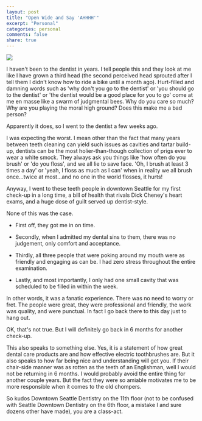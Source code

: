```yaml
---
layout: post
title: "Open Wide and Say 'AHHHH'"
excerpt: "Personal"
categories: personal
comments: false
share: true
---
```


![](http://raleighncdentistry.com/wp-content/uploads/2016/06/havent-been-to-dentist-in-years.jpg)


I haven't been to the dentist in years. I tell people this and they look at me like I have grown a third head (the second perceived head sprouted after I tell them I didn't know how to ride a bike until a month ago). Hurt-filled and damning words such as 'why don't you go to the dentist' or 'you should go to the dentist' or 'the dentist would be a good place for you to go' come at me en masse like a swarm of judgmental bees. Why do you care so much? Why are you playing the moral high ground? Does this make me a bad person?


Apparently it does, so I went to the dentist a few weeks ago.


I was expecting the worst. I mean other than the fact that many years between teeth cleaning can yield such issues as cavities and tartar build-up, dentists can be the most holier-than-though collection of prigs ever to wear a white smock. They always ask you things like 'how often do you brush' or 'do you floss', and we all lie to save face. 'Oh, I brush at least 3 times a day' or 'yeah, I floss as much as I can' when in reality we all brush once...twice at most...and no one in the world flosses, it hurts!


Anyway, I went to these teeth people in downtown Seattle for my first check-up in a long time, a bill of health that rivals Dick Cheney's heart exams, and a huge dose of guilt served up dentist-style.


None of this was the case.



- First off, they got me in on time. 

- Secondly, when I admitted my dental sins to them, there was no judgement, only comfort and acceptance. 

- Thirdly, all three people that were poking around my mouth were as friendly and engaging as can be. I had zero stress throughout the entire examination.

- Lastly, and most importantly, I only had one small cavity that was scheduled to be filled in within the week. 


In other words, it was a fanatic experience. There was no need to worry or fret. The people were great, they were professional and friendly, the work was quality, and were punctual. In fact I go back there to this day just to hang out.


OK,  that's not true. But I will definitely go back in 6 months for another check-up.


This also speaks to something else. Yes, it is a statement of how great dental care products are and how effective electric toothbrushes are. But it also speaks to how far being nice and understanding will get you. If their chair-side manner was as rotten as the teeth of an Englishman, well I would not be returning in 6 months. I would probably avoid the entire thing for another couple years. But the fact they were so amiable motivates me to be more responsible when it comes to the old chompers. 


So kudos Downtown Seattle Dentistry on the 11th floor (not to be confused with Seattle Downtown Dentistry on the 6th floor, a mistake I and sure dozens other have made), you are a class-act.















